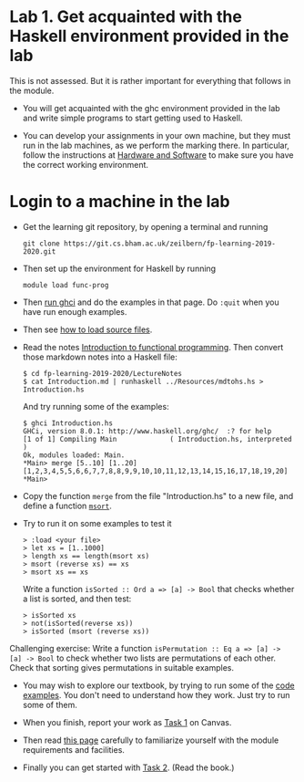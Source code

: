 # Lab 1. Get acquainted with the Haskell environment provided in the lab

This is not assessed. But it is rather important for everything that
follows in the module.

* You will get acquainted with the ghc
environment provided in the lab and write simple programs to start getting used to
Haskell.

* You can develop your assignments in your own machine, but they must run in the lab machines, as we perform the marking there.
  In particular, follow the instructions at [Hardware and Software](../../Resources/HardwareAndSoftware.md) to make sure you have the correct working environment.

# Login to a machine in the lab

* Get the learning git repository, by opening a terminal and running

  ```shell
  git clone https://git.cs.bham.ac.uk/zeilbern/fp-learning-2019-2020.git
  ```

* Then set up the environment for Haskell by running

  ```shell
  module load func-prog
  ```

* Then [run ghci](http://learnyouahaskell.com/starting-out#ready-set-go) and do the examples in that page. Do `:quit` when you have run enough examples.

* Then see [how to load source files](https://downloads.haskell.org/~ghc/latest/docs/html/users_guide/ghci.html).

* Read the notes [Introduction to functional programming](../LectureNotes/Introduction.md).
  Then convert those markdown notes into a Haskell file:

  ```shell
  $ cd fp-learning-2019-2020/LectureNotes
  $ cat Introduction.md | runhaskell ../Resources/mdtohs.hs > Introduction.hs
  ```
  And try running some of the examples:
  ```shell
  $ ghci Introduction.hs
  GHCi, version 8.0.1: http://www.haskell.org/ghc/  :? for help
  [1 of 1] Compiling Main             ( Introduction.hs, interpreted )
  Ok, modules loaded: Main.
  *Main> merge [5..10] [1..20]
  [1,2,3,4,5,5,6,6,7,7,8,8,9,9,10,10,11,12,13,14,15,16,17,18,19,20]
  *Main>
  ```

* Copy the function `merge` from the file "Introduction.hs" to a new file, and define a function [`msort`](https://en.wikipedia.org/wiki/Merge_sort).

* Try to run it on some examples to test it
  ```
  > :load <your file>
  > let xs = [1..1000]
  > length xs == length(msort xs)
  > msort (reverse xs) == xs
  > msort xs == xs
  ```

  Write a function `isSorted :: Ord a => [a] -> Bool` that checks whether a list is sorted, and then test:
  ```
  > isSorted xs
  > not(isSorted(reverse xs))
  > isSorted (msort (reverse xs))
  ```

Challenging exercise: Write a function `isPermutation :: Eq a => [a] -> [a] -> Bool` to check whether two lists are permutations of each other. Check that sorting gives permutations in suitable examples.


* You may wish to explore our textbook, by trying to run some of the [code examples](../Resources/Book/code). You don't need to understand how they work. Just try to run some of them.

* When you finish, report your work as [Task 1](https://canvas.bham.ac.uk/courses/38415/assignments/196798) on Canvas.

* Then read [this page](../README.md) carefully to familiarize yourself with the module requirements and facilities.

* Finally you can get started with [Task 2](https://canvas.bham.ac.uk/courses/38415/assignments/196809). (Read the book.)
